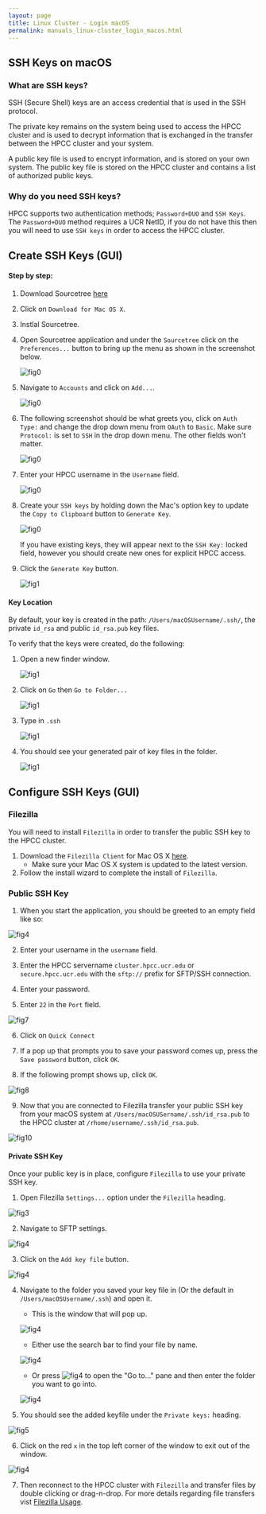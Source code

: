 ```yaml
---
layout: page
title: Linux Cluster - Login macOS 
permalink: manuals_linux-cluster_login_macos.html
---
```


## SSH Keys on macOS

### What are SSH keys?

SSH (Secure Shell) keys are an access credential that is used in the SSH protocol.

The private key remains on the system being used to access the HPCC cluster and is used to decrypt information that is exchanged in the transfer between the HPCC cluster and your system.

A public key file is used to encrypt information, and is stored on your own system.
The public key file is stored on the HPCC cluster and contains a list of authorized public keys.

### Why do you need SSH keys?

HPCC supports two authentication methods; `Password+DUO` and `SSH Keys`.
The `Password+DUO` method requires a UCR NetID, if you do not have this then you will need to use `SSH keys` in order to access the HPCC cluster.

## Create SSH Keys (GUI)

#### Step by step:
1. Download Sourcetree [here](https://www.sourcetreeapp.com)
2. Click on `Download for Mac OS X`.
3. Instlal Sourcetree.
4. Open Sourcetree application and under the `Sourcetree` click on the `Preferences...` button to bring up the menu as shown in the screenshot below.

   ![fig0](images/41.png)
   
5. Navigate to `Accounts` and click on `Add...`.

   ![fig0](images/42.png)

6. The following screenshot should be what greets you, click on `Auth Type:` and change the drop down menu from `OAuth` to `Basic`. Make sure `Protocol:` is set to `SSH` in the drop down menu. The other fields won't matter.

   ![fig0](images/43.png)

7. Enter your HPCC username in the `Username` field.

   ![fig0](images/44.png)
   
8. Create your `SSH keys` by holding down the Mac's option key to update the `Copy to Clipboard` button to `Generate Key`.

   ![fig0](images/13e.png)
   
   If you have existing keys, they will appear next to the `SSH Key:` locked field, however you should create new ones for explicit HPCC access.

9. Click the `Generate Key` button.
   
   ![fig1](images/45b.png)

   

#### Key Location

By default, your key is created in the path: `/Users/macOSUsername/.ssh/`, the private ``id_rsa`` and public ``id_rsa.pub`` key files.

To verify that the keys were created, do the following:

1. Open a new finder window.
   
   ![fig1](images/23.png)

2. Click on `Go` then `Go to Folder...`

   ![fig1](images/21.png)

3. Type in `.ssh`

   ![fig1](images/24.png)

4. You should see your generated pair of key files in the folder. 

   ![fig1](images/46.png)


## Configure SSH Keys (GUI)


### Filezilla

You will need to install `Filezilla` in order to transfer the public SSH key to the HPCC cluster.

1. Download the `Filezilla Client` for Mac OS X [here](https://filezilla-project.org).
	* Make sure your Mac OS X system is updated to the latest version.
2. Follow the install wizard to complete the install of `Filezilla`.

### Public SSH Key

1. When you start the application, you should be greeted to an empty field like so:

![fig4](images/1e.png)

2. Enter your username in the `username` field.

3. Enter the HPCC servername `cluster.hpcc.ucr.edu` or `secure.hpcc.ucr.edu` with the `sftp://` prefix for SFTP/SSH connection.

4. Enter your password.

5. Enter `22` in the `Port` field.

![fig7](images/8e.png)

6. Click on `Quick Connect`

7. If a pop up that prompts you to save your password comes up, press the `Save password` button, click `OK`.

8. If the following prompt shows up, click `OK`.

![fig8](images/6e.png)

9. Now that you are connected to Filezilla transfer your public SSH key from your macOS system at `/Users/macOSUSername/.ssh/id_rsa.pub` to the HPCC cluster at `/rhome/username/.ssh/id_rsa.pub`.

![fig10](images/4e.png)


#### Private SSH Key

Once your public key is in place, configure `Filezilla` to use your private SSH key.

1. Open Filezilla `Settings...` option under the `Filezilla` heading.

![fig3](images/7e.png)

2. Navigate to SFTP settings.

![fig4](images/3e.png)

3. Click on the `Add key file` button.

![fig4](images/26.png)

4. Navigate to the folder you saved your key file in (Or the default in `/Users/macOSUsername/.ssh`) and open it.

   * This is the window that will pop up.

   ![fig4](images/27.png)

   * Either use the search bar to find your file by name.

   ![fig4](images/28.png)

   * Or press ![fig4](images/31.png) to open the "Go to..." pane and then enter the folder you want to go into.

   ![fig4](images/29.png)

5. You should see the added keyfile under the `Private keys:` heading.

![fig5](images/30.png)

6. Click on the red `x` in the top left corner of the window to exit out of the window.

![fig4](images/32.png)

7. Then reconnect to the HPCC cluster with `Filezilla` and transfer files by double clicking or drag-n-drop. For more details regarding file transfers vist [Filezilla Usage](some_other_page).

